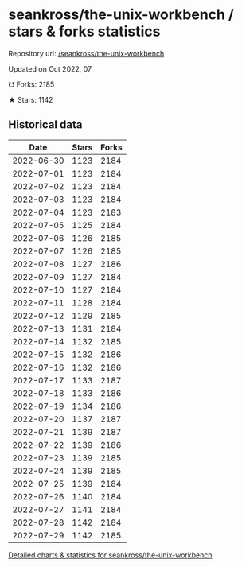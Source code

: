 # seankross/the-unix-workbench / stars & forks statistics

Repository url: [/seankross/the-unix-workbench](https://github.com/seankross/the-unix-workbench)

Updated on Oct 2022, 07

☋ Forks: 2185

★ Stars: 1142

## Historical data
| Date | Stars | Forks |
|------|-------|-------|
| 2022-06-30 | 1123 | 2184 | 
| 2022-07-01 | 1123 | 2184 | 
| 2022-07-02 | 1123 | 2184 | 
| 2022-07-03 | 1123 | 2184 | 
| 2022-07-04 | 1123 | 2183 | 
| 2022-07-05 | 1125 | 2184 | 
| 2022-07-06 | 1126 | 2185 | 
| 2022-07-07 | 1126 | 2185 | 
| 2022-07-08 | 1127 | 2186 | 
| 2022-07-09 | 1127 | 2184 | 
| 2022-07-10 | 1127 | 2184 | 
| 2022-07-11 | 1128 | 2184 | 
| 2022-07-12 | 1129 | 2185 | 
| 2022-07-13 | 1131 | 2184 | 
| 2022-07-14 | 1132 | 2185 | 
| 2022-07-15 | 1132 | 2186 | 
| 2022-07-16 | 1132 | 2186 | 
| 2022-07-17 | 1133 | 2187 | 
| 2022-07-18 | 1133 | 2186 | 
| 2022-07-19 | 1134 | 2186 | 
| 2022-07-20 | 1137 | 2187 | 
| 2022-07-21 | 1139 | 2187 | 
| 2022-07-22 | 1139 | 2186 | 
| 2022-07-23 | 1139 | 2185 | 
| 2022-07-24 | 1139 | 2185 | 
| 2022-07-25 | 1139 | 2184 | 
| 2022-07-26 | 1140 | 2184 | 
| 2022-07-27 | 1141 | 2184 | 
| 2022-07-28 | 1142 | 2184 | 
| 2022-07-29 | 1142 | 2185 | 


[Detailed charts & statistics for seankross/the-unix-workbench](https://reviewgithub.com/rep/seankross/the-unix-workbench)
